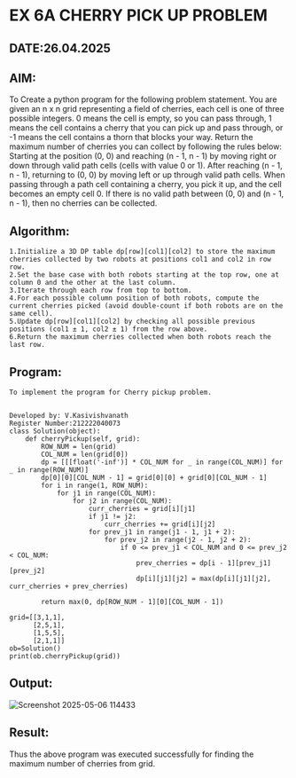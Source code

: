 # EX 6A CHERRY PICK UP PROBLEM
## DATE:26.04.2025
## AIM:
To Create a python program for the following problem statement.
You are given an n x n grid representing a field of cherries, each cell is one of three possible integers.
0	means the cell is empty, so you can pass through,
1	means the cell contains a cherry that you can pick up and pass through, or
-1 means the cell contains a thorn that blocks your way.
Return the maximum number of cherries you can collect by following the rules below:
Starting at the position (0, 0) and reaching (n - 1, n - 1) by moving right or down through valid path cells (cells with value 0 or 1).
After reaching (n - 1, n - 1), returning to (0, 0) by moving left or up through valid path cells.
When passing through a path cell containing a cherry, you pick it up, and the cell becomes an empty cell 0. If there is no valid path between (0, 0) and (n - 1, n - 1), then no cherries can be collected.

## Algorithm:
```
1.Initialize a 3D DP table dp[row][col1][col2] to store the maximum cherries collected by two robots at positions col1 and col2 in row row.
2.Set the base case with both robots starting at the top row, one at column 0 and the other at the last column.
3.Iterate through each row from top to bottom.
4.For each possible column position of both robots, compute the current cherries picked (avoid double-count if both robots are on the same cell).
5.Update dp[row][col1][col2] by checking all possible previous positions (col1 ± 1, col2 ± 1) from the row above.
6.Return the maximum cherries collected when both robots reach the last row.
```
## Program:
```
To implement the program for Cherry pickup problem.


Developed by: V.Kasivishvanath
Register Number:212222040073
class Solution(object):
    def cherryPickup(self, grid):
        ROW_NUM = len(grid)
        COL_NUM = len(grid[0])
        dp = [[[float('-inf')] * COL_NUM for _ in range(COL_NUM)] for _ in range(ROW_NUM)]
        dp[0][0][COL_NUM - 1] = grid[0][0] + grid[0][COL_NUM - 1]
        for i in range(1, ROW_NUM):
            for j1 in range(COL_NUM):
                for j2 in range(COL_NUM):
                    curr_cherries = grid[i][j1]
                    if j1 != j2:
                        curr_cherries += grid[i][j2]
                    for prev_j1 in range(j1 - 1, j1 + 2):
                        for prev_j2 in range(j2 - 1, j2 + 2):
                            if 0 <= prev_j1 < COL_NUM and 0 <= prev_j2 < COL_NUM:
                                prev_cherries = dp[i - 1][prev_j1][prev_j2]
                                dp[i][j1][j2] = max(dp[i][j1][j2], curr_cherries + prev_cherries)
        
        return max(0, dp[ROW_NUM - 1][0][COL_NUM - 1])
        
grid=[[3,1,1],
      [2,5,1],
      [1,5,5],
      [2,1,1]]
ob=Solution()
print(ob.cherryPickup(grid))
```

## Output:

![Screenshot 2025-05-06 114433](https://github.com/user-attachments/assets/02d18f39-8107-461a-aea7-6361adda4773)

## Result:
Thus the above program was executed successfully for finding the maximum number of cherries from grid.
